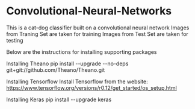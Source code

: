 # Convolutional-Neural-Networks

This is a cat-dog classifier built on a convolutional neural network
Images from Traning Set are taken for training 
Images from Test Set are taken for testing 

Below are the instructions for installing supporting packages

Installing Theano
pip install --upgrade --no-deps git+git://github.com/Theano/Theano.git

Installing Tensorflow
Install Tensorflow from the website: https://www.tensorflow.org/versions/r0.12/get_started/os_setup.html

Installing Keras
pip install --upgrade keras
